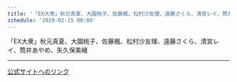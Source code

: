 ```yaml
---
title: '「EX大衆」秋元真夏、大園桃子、佐藤楓、松村沙友理、遠藤さくら、清宮レイ、筒井あやめ、矢久保美緒'
schedule: '2019-02-15 00:00'
---
```


<div id="detailBody"> <p>  「EX大衆」秋元真夏、大園桃子、佐藤楓、松村沙友理、遠藤さくら、清宮レイ、筒井あやめ、矢久保美緒 </p></div>

---
[公式サイトへのリンク]('http://www.nogizaka46.com/schedule/2019/02/049026.php?member=mio-yakubo&category=&monthly=201902')